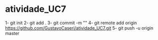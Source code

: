 # atividade_UC7

1- git init
2- git add .
3- git commit -m ""
4- git remote add origin https://github.com/GustavoCaseri/atividade_UC7.git
5- git push -u origin master
